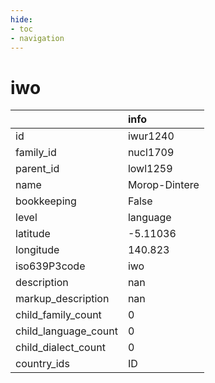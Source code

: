 ```yaml
---
hide:
- toc
- navigation
---
```

# iwo
|                      | info          |
|:---------------------|:--------------|
| id                   | iwur1240      |
| family_id            | nucl1709      |
| parent_id            | lowl1259      |
| name                 | Morop-Dintere |
| bookkeeping          | False         |
| level                | language      |
| latitude             | -5.11036      |
| longitude            | 140.823       |
| iso639P3code         | iwo           |
| description          | nan           |
| markup_description   | nan           |
| child_family_count   | 0             |
| child_language_count | 0             |
| child_dialect_count  | 0             |
| country_ids          | ID            |